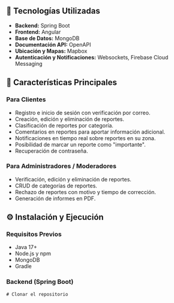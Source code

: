 <h2>📌 Tecnologías Utilizadas</h2>
    <ul>
        <li><strong>Backend:</strong> Spring Boot</li>
        <li><strong>Frontend:</strong> Angular</li>
        <li><strong>Base de Datos:</strong> MongoDB</li>
        <li><strong>Documentación API:</strong> OpenAPI</li>
        <li><strong>Ubicación y Mapas:</strong> Mapbox</li>
        <li><strong>Autenticación y Notificaciones:</strong> Websockets, Firebase Cloud Messaging</li>
    </ul>
    
<h2>🔹 Características Principales</h2>
    <h3>Para Clientes</h3>
    <ul>
        <li>Registro e inicio de sesión con verificación por correo.</li>
        <li>Creación, edición y eliminación de reportes.</li>
        <li>Clasificación de reportes por categoría.</li>
        <li>Comentarios en reportes para aportar información adicional.</li>
        <li>Notificaciones en tiempo real sobre reportes en su zona.</li>
        <li>Posibilidad de marcar un reporte como "importante".</li>
        <li>Recuperación de contraseña.</li>
    </ul>
    
<h3>Para Administradores / Moderadores</h3>
    <ul>
        <li>Verificación, edición y eliminación de reportes.</li>
        <li>CRUD de categorías de reportes.</li>
        <li>Rechazo de reportes con motivo y tiempo de corrección.</li>
        <li>Generación de informes en PDF.</li>
    </ul>
    
<h2>⚙️ Instalación y Ejecución</h2>
    <h3>Requisitos Previos</h3>
    <ul>
        <li>Java 17+</li>
        <li>Node.js y npm</li>
        <li>MongoDB</li>
        <li>Gradle</li>
    </ul>
    
<h3>Backend (Spring Boot)</h3>
    <pre><code># Clonar el repositorio
